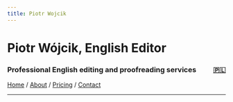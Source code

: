 ```yaml
---
title: Piotr Wojcik
---
```

<link rel="stylesheet" href="style.css">

# Piotr Wójcik, English Editor

<h3><div style="float: left">Professional English editing and proofreading services</div><div style="float: right"><a href="index.html" title="Kliknij tutaj, aby zobaczyć wersję polską">🇵🇱</a></div><div style="clear: both;"></div></h3>

[Home](index_en.md)  /  [About](about.md)  /  [Pricing](pricing.md)  /  [Contact](contact.md)

---
